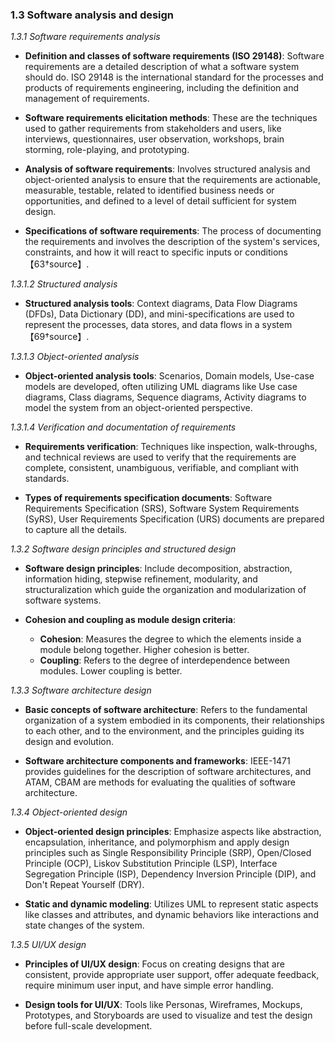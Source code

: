 ### **1.3 Software analysis and design**

*1.3.1 Software requirements analysis*

- **Definition and classes of software requirements (ISO 29148)**: Software requirements are a detailed description of what a software system should do. ISO 29148 is the international standard for the processes and products of requirements engineering, including the definition and management of requirements.

- **Software requirements elicitation methods**: These are the techniques used to gather requirements from stakeholders and users, like interviews, questionnaires, user observation, workshops, brain storming, role-playing, and prototyping.

- **Analysis of software requirements**: Involves structured analysis and object-oriented analysis to ensure that the requirements are actionable, measurable, testable, related to identified business needs or opportunities, and defined to a level of detail sufficient for system design.

- **Specifications of software requirements**: The process of documenting the requirements and involves the description of the system's services, constraints, and how it will react to specific inputs or conditions【63†source】.

*1.3.1.2 Structured analysis*

- **Structured analysis tools**: Context diagrams, Data Flow Diagrams (DFDs), Data Dictionary (DD), and mini-specifications are used to represent the processes, data stores, and data flows in a system【69†source】.

*1.3.1.3 Object-oriented analysis*

- **Object-oriented analysis tools**: Scenarios, Domain models, Use-case models are developed, often utilizing UML diagrams like Use case diagrams, Class diagrams, Sequence diagrams, Activity diagrams to model the system from an object-oriented perspective.

*1.3.1.4 Verification and documentation of requirements*

- **Requirements verification**: Techniques like inspection, walk-throughs, and technical reviews are used to verify that the requirements are complete, consistent, unambiguous, verifiable, and compliant with standards.

- **Types of requirements specification documents**: Software Requirements Specification (SRS), Software System Requirements (SyRS), User Requirements Specification (URS) documents are prepared to capture all the details.

*1.3.2 Software design principles and structured design*

- **Software design principles**: Include decomposition, abstraction, information hiding, stepwise refinement, modularity, and structuralization which guide the organization and modularization of software systems.

- **Cohesion and coupling as module design criteria**:
  - **Cohesion**: Measures the degree to which the elements inside a module belong together. Higher cohesion is better.
  - **Coupling**: Refers to the degree of interdependence between modules. Lower coupling is better.

*1.3.3 Software architecture design*

- **Basic concepts of software architecture**: Refers to the fundamental organization of a system embodied in its components, their relationships to each other, and to the environment, and the principles guiding its design and evolution.

- **Software architecture components and frameworks**: IEEE-1471 provides guidelines for the description of software architectures, and ATAM, CBAM are methods for evaluating the qualities of software architecture.

*1.3.4 Object-oriented design*

- **Object-oriented design principles**: Emphasize aspects like abstraction, encapsulation, inheritance, and polymorphism and apply design principles such as Single Responsibility Principle (SRP), Open/Closed Principle (OCP), Liskov Substitution Principle (LSP), Interface Segregation Principle (ISP), Dependency Inversion Principle (DIP), and Don't Repeat Yourself (DRY).

- **Static and dynamic modeling**: Utilizes UML to represent static aspects like classes and attributes, and dynamic behaviors like interactions and state changes of the system.

*1.3.5 UI/UX design*

- **Principles of UI/UX design**: Focus on creating designs that are consistent, provide appropriate user support, offer adequate feedback, require minimum user input, and have simple error handling.

- **Design tools for UI/UX**: Tools like Personas, Wireframes, Mockups, Prototypes, and Storyboards are used to visualize and test the design before full-scale development.
